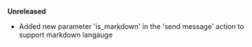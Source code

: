 **Unreleased**
* Added new parameter 'is_markdown' in the 'send message' action to support markdown langauge
